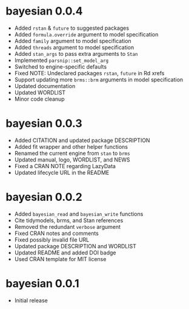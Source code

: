 # bayesian 0.0.4

- Added `rstan` & `future` to suggested packages
- Added `formula.override` argument to model specification
- Added `family` argument to model specification
- Added `threads` argument to model specification
- Added `stan_args` to pass extra arguments to `Stan`
- Implemented `parsnip::set_model_arg`
- Switched to engine-specific defaults
- Fixed NOTE: Undeclared packages `rstan`, `future` in Rd xrefs
- Support updating more `brms::brm` arguments in model specification
- Updated documentation
- Updated WORDLIST
- Minor code cleanup

# bayesian 0.0.3

- Added CITATION and updated package DESCRIPTION
- Added fit wrapper and other helper functions
- Renamed the current engine from `stan` to `brms`
- Updated manual, logo, WORDLIST, and NEWS
- Fixed a CRAN NOTE regarding LazyData
- Updated lifecycle URL in the README

# bayesian 0.0.2

- Added `bayesian_read` and `bayesian_write` functions
- Cite tidymodels, brms, and Stan references
- Removed the redundant `verbose` argument
- Fixed CRAN notes and comments
- Fixed possibly invalid file URL
- Updated package DESCRIPTION and WORDLIST
- Updated README and added DOI badge
- Used CRAN template for MIT license

# bayesian 0.0.1

- Initial release
